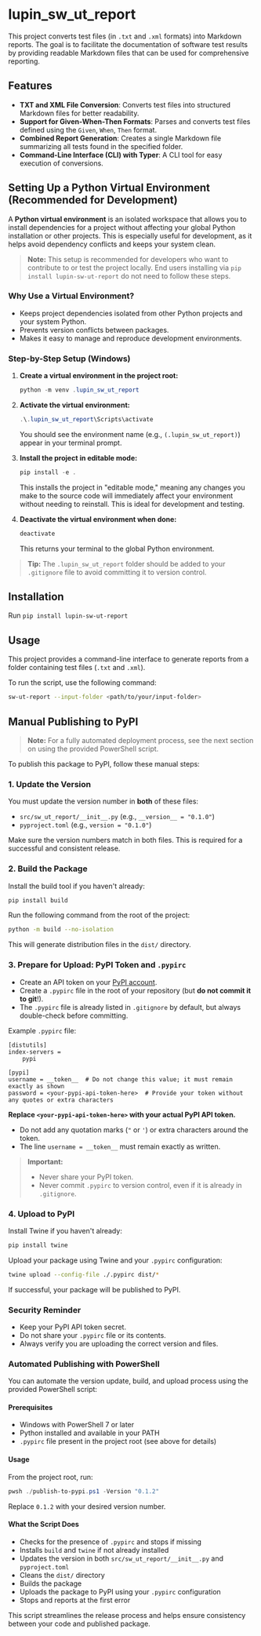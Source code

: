 # lupin_sw_ut_report

This project converts test files (in `.txt` and `.xml` formats) into Markdown reports. The goal is to facilitate the documentation of software test results by providing readable Markdown files that can be used for comprehensive reporting.

## Features

- **TXT and XML File Conversion**: Converts test files into structured Markdown files for better readability.
- **Support for Given-When-Then Formats**: Parses and converts test files defined using the `Given`, `When`, `Then` format.
- **Combined Report Generation**: Creates a single Markdown file summarizing all tests found in the specified folder.
- **Command-Line Interface (CLI) with Typer**: A CLI tool for easy execution of conversions.

## Setting Up a Python Virtual Environment (Recommended for Development)

A **Python virtual environment** is an isolated workspace that allows you to install dependencies for a project without affecting your global Python installation or other projects. This is especially useful for development, as it helps avoid dependency conflicts and keeps your system clean.

> **Note:** This setup is recommended for developers who want to contribute to or test the project locally. End users installing via `pip install lupin-sw-ut-report` do not need to follow these steps.

### Why Use a Virtual Environment?
- Keeps project dependencies isolated from other Python projects and your system Python.
- Prevents version conflicts between packages.
- Makes it easy to manage and reproduce development environments.

### Step-by-Step Setup (Windows)

1. **Create a virtual environment in the project root:**
   ```powershell
   python -m venv .lupin_sw_ut_report
   ```

2. **Activate the virtual environment:**
   ```powershell
   .\.lupin_sw_ut_report\Scripts\activate
   ```
   You should see the environment name (e.g., `(.lupin_sw_ut_report)`) appear in your terminal prompt.

3. **Install the project in editable mode:**
   ```powershell
   pip install -e .
   ```
   This installs the project in "editable mode," meaning any changes you make to the source code will immediately affect your environment without needing to reinstall. This is ideal for development and testing.

4. **Deactivate the virtual environment when done:**
   ```powershell
   deactivate
   ```
   This returns your terminal to the global Python environment.

> **Tip:** The `.lupin_sw_ut_report` folder should be added to your `.gitignore` file to avoid committing it to version control.

## Installation

Run `pip install lupin-sw-ut-report`

## Usage

This project provides a command-line interface to generate reports from a folder containing test files (`.txt` and `.xml`).

To run the script, use the following command:

```bash
sw-ut-report --input-folder <path/to/your/input-folder>
```

## Manual Publishing to PyPI

> **Note:**
> For a fully automated deployment process, see the next section on using the provided PowerShell script.

To publish this package to PyPI, follow these manual steps:

### 1. Update the Version

You must update the version number in **both** of these files:
- `src/sw_ut_report/__init__.py` (e.g., `__version__ = "0.1.0"`)
- `pyproject.toml` (e.g., `version = "0.1.0"`)

Make sure the version numbers match in both files. This is required for a successful and consistent release.

### 2. Build the Package

Install the build tool if you haven't already:

```bash
pip install build
```

Run the following command from the root of the project:

```bash
python -m build --no-isolation
```

This will generate distribution files in the `dist/` directory.

### 3. Prepare for Upload: PyPI Token and `.pypirc`

- Create an API token on your [PyPI account](https://pypi.org/manage/account/#api-tokens).
- Create a `.pypirc` file in the root of your repository (but **do not commit it to git**!).
- The `.pypirc` file is already listed in `.gitignore` by default, but always double-check before committing.

Example `.pypirc` file:

```
[distutils]
index-servers =
    pypi

[pypi]
username = __token__  # Do not change this value; it must remain exactly as shown
password = <your-pypi-api-token-here>  # Provide your token without any quotes or extra characters
```

**Replace `<your-pypi-api-token-here>` with your actual PyPI API token.**
- Do not add any quotation marks (`"` or `'`) or extra characters around the token.
- The line `username = __token__` must remain exactly as written.

> **Important:**
> - Never share your PyPI token.
> - Never commit `.pypirc` to version control, even if it is already in `.gitignore`.

### 4. Upload to PyPI

Install Twine if you haven't already:

```bash
pip install twine
```

Upload your package using Twine and your `.pypirc` configuration:

```bash
twine upload --config-file ./.pypirc dist/*
```

If successful, your package will be published to PyPI.

### Security Reminder
- Keep your PyPI API token secret.
- Do not share your `.pypirc` file or its contents.
- Always verify you are uploading the correct version and files.

### Automated Publishing with PowerShell

You can automate the version update, build, and upload process using the provided PowerShell script:

#### Prerequisites
- Windows with PowerShell 7 or later
- Python installed and available in your PATH
- `.pypirc` file present in the project root (see above for details)

#### Usage
From the project root, run:

```powershell
pwsh ./publish-to-pypi.ps1 -Version "0.1.2"
```
Replace `0.1.2` with your desired version number.

#### What the Script Does
- Checks for the presence of `.pypirc` and stops if missing
- Installs `build` and `twine` if not already installed
- Updates the version in both `src/sw_ut_report/__init__.py` and `pyproject.toml`
- Cleans the `dist/` directory
- Builds the package
- Uploads the package to PyPI using your `.pypirc` configuration
- Stops and reports at the first error

This script streamlines the release process and helps ensure consistency between your code and published package.
